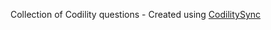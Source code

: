 Collection of Codility questions - Created using [CodilitySync](https://github.com/carminechoi/CodilitySync)
